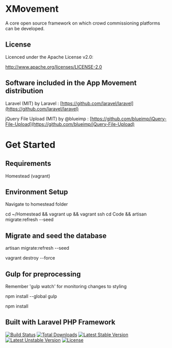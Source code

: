 XMovement
============
A core open source framework on which crowd commissioning platforms can be developed.

License
----------------
Licenced under the Apache License v2.0:

http://www.apache.org/licenses/LICENSE-2.0

Software included in the App Movement distribution
----------------
Laravel (MIT) by Laravel : [https://github.com/laravel/laravel](https://github.com/laravel/laravel)

jQuery File Upload (MIT) by @blueimp : [https://github.com/blueimp/jQuery-File-Upload](https://github.com/blueimp/jQuery-File-Upload)


Get Started
============

Requirements
----------------
Homestead (vagrant)

Environment Setup
----------------
Navigate to homestead folder

cd ~/Homestead && vagrant up && vagrant ssh
cd Code && artisan migrate:refresh --seed

Migrate and seed the database
----------------
artisan migrate:refresh --seed

vagrant destroy --force

Gulp for preprocessing
----------------
Remember 'gulp watch' for monitoring changes to styling

npm install --global gulp

npm install

Built with Laravel PHP Framework
----------------
[![Build Status](https://travis-ci.org/laravel/framework.svg)](https://travis-ci.org/laravel/framework)
[![Total Downloads](https://poser.pugx.org/laravel/framework/d/total.svg)](https://packagist.org/packages/laravel/framework)
[![Latest Stable Version](https://poser.pugx.org/laravel/framework/v/stable.svg)](https://packagist.org/packages/laravel/framework)
[![Latest Unstable Version](https://poser.pugx.org/laravel/framework/v/unstable.svg)](https://packagist.org/packages/laravel/framework)
[![License](https://poser.pugx.org/laravel/framework/license.svg)](https://packagist.org/packages/laravel/framework)